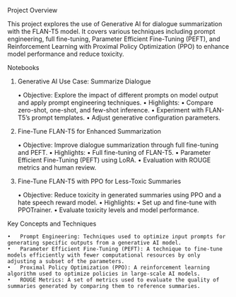 Project Overview

This project explores the use of Generative AI for dialogue summarization with the FLAN-T5 model. It covers various techniques including prompt engineering, full fine-tuning, Parameter Efficient Fine-Tuning (PEFT), and Reinforcement Learning with Proximal Policy Optimization (PPO) to enhance model performance and reduce toxicity.

Notebooks

1. Generative AI Use Case: Summarize Dialogue

	•	Objective: Explore the impact of different prompts on model output and apply prompt engineering techniques.
	•	Highlights:
	•	Compare zero-shot, one-shot, and few-shot inference.
	•	Experiment with FLAN-T5’s prompt templates.
	•	Adjust generative configuration parameters.

2. Fine-Tune FLAN-T5 for Enhanced Summarization

	•	Objective: Improve dialogue summarization through full fine-tuning and PEFT.
	•	Highlights:
	•	Full fine-tuning of FLAN-T5.
	•	Parameter Efficient Fine-Tuning (PEFT) using LoRA.
	•	Evaluation with ROUGE metrics and human review.

3. Fine-Tune FLAN-T5 with PPO for Less-Toxic Summaries

	•	Objective: Reduce toxicity in generated summaries using PPO and a hate speech reward model.
	•	Highlights:
	•	Set up and fine-tune with PPOTrainer.
	•	Evaluate toxicity levels and model performance.

Key Concepts and Techniques

	•	Prompt Engineering: Techniques used to optimize input prompts for generating specific outputs from a generative AI model.
	•	Parameter Efficient Fine-Tuning (PEFT): A technique to fine-tune models efficiently with fewer computational resources by only adjusting a subset of the parameters.
	•	Proximal Policy Optimization (PPO): A reinforcement learning algorithm used to optimize policies in large-scale AI models.
	•	ROUGE Metrics: A set of metrics used to evaluate the quality of summaries generated by comparing them to reference summaries.



